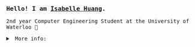 <div align="left">
  
<h3><samp>Hello! I am <b><a rel="nofollow noopener noreferrer" target="_blank" href="https://isabellehuang.ca"><samp>Isabelle Huang</samp></a></b>.</samp></h3>
<p>
    <samp>
      2nd year Computer Engineering Student at the University of Waterloo 🦆
    </samp>
</p>

<details align="left">
   <summary> <samp>&nbsp;More info:</samp></summary>
   <samp>
     <li>Seeking Winter 2024 Co-op opportunities</li>
     <li>Some other ways to reach me: <a href="https://www.instagram.com/isabellehuangg/">Instagram</a>, <a href="mailto:isabelle.huang@uwaterloo.com">Email</a>, <a href = "https://discordapp.com/users/344253205598961665">Discord</a> ♪～(￣、￣ )</li>
  </samp>
</details>
